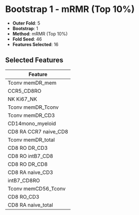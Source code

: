 # Bootstrap 1 - mRMR (Top 10%)

- **Outer Fold**: 5
- **Bootstrap**: 1
- **Method**: mRMR (Top 10%)
- **Fold Seed**: 46
- **Features Selected**: 16

## Selected Features

| Feature |
|---------|
| Tconv memDR_mem |
| CCR5_CD8RO |
| NK Ki67_NK |
| Tconv memDR_Tconv |
| Tconv memDR_CD3 |
| CD14mono_myeloid |
| CD8 RA CCR7 naive_CD8 |
| Tconv memDR_total |
| CD8 RO DR_CD3 |
| CD8 RO intB7_CD8 |
| CD8 RO DR_CD8 |
| CD8 RA naive_CD3 |
| intB7_CD8RO |
| Tconv memCD56_Tconv |
| CD8 RO_CD3 |
| CD8 RA naive_total |
